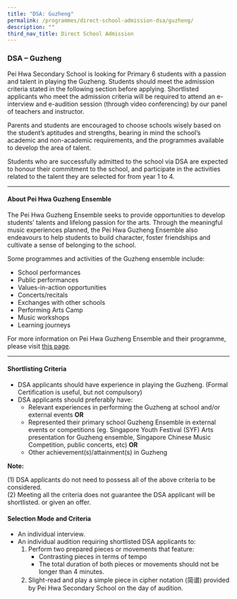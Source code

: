 ```yaml
---
title: "DSA: Guzheng"
permalink: /programmes/direct-school-admission-dsa/guzheng/
description: ""
third_nav_title: Direct School Admission
---
```

<h3>DSA &ndash; Guzheng</h3>
<p>Pei Hwa Secondary School is looking for Primary 6 students with a passion and talent in playing the Guzheng. Students should meet the admission criteria stated in the following section before applying. Shortlisted applicants who meet the admission criteria will be required to attend an e-interview and e-audition session (through video conferencing) by our panel of teachers and instructor.</p>
<p>Parents and students are encouraged to choose schools wisely based on the student&rsquo;s aptitudes and strengths, bearing in mind the school&rsquo;s academic and non-academic requirements, and the programmes available to develop the area of talent.</p>
<p>Students who are successfully admitted to the school via DSA are expected to honour their commitment to the school, and participate in the activities related to the talent they are selected for from year 1 to 4.</p>
<hr />
<h4><strong>About Pei Hwa Guzheng Ensemble</strong></h4>
<p>The Pei Hwa Guzheng Ensemble seeks to provide opportunities to develop students&rsquo; talents and lifelong passion for the arts. Through the meaningful music experiences planned, the Pei Hwa Guzheng Ensemble also endeavours to help students to build character, foster friendships and cultivate a sense of belonging to the school.</p>
<p>Some programmes and activities of the Guzheng ensemble include:</p>
<ul>
<li>School performances</li>
<li>Public performances</li>
<li>Values-in-action opportunities</li>
<li>Concerts/recitals</li>
<li>Exchanges with other schools</li>
<li>Performing Arts Camp</li>
<li>Music workshops</li>
<li>Learning journeys</li>
</ul>
<p>For more information on Pei Hwa Guzheng Ensemble and their programme, please visit&nbsp;<a href="/ccas/performing-arts/guzheng/" target="_blank" rel="noopener noreferrer">this page</a>.</p>
<hr>
<h4><strong>Shortlisting Criteria</strong></h4>
<ul>
<li aria-level="1">DSA applicants should have experience in playing the Guzheng. (Formal Certification is useful, but not compulsory)</li>
<li aria-level="1">DSA applicants should preferably have:
<ul>
<li aria-level="2">Relevant experiences in performing the Guzheng at school and/or external events&nbsp;<strong>OR</strong></li>
<li aria-level="2">Represented their primary school Guzheng Ensemble in external events or competitions (eg. Singapore Youth Festival (SYF) Arts presentation&nbsp;for Guzheng ensemble, Singapore Chinese Music Competition, public concerts, etc)&nbsp;<strong>OR</strong></li>
<li aria-level="2">Other achievement(s)/attainment(s) in Guzheng</li>
</ul>
</li>
</ul>
<p><strong>Note:</strong></p>
<p>(1)&nbsp;DSA applicants do not need to possess all of the above criteria to be considered.<br>(2)&nbsp;Meeting all the criteria does not guarantee the DSA applicant will be shortlisted.&nbsp;or given an offer.</p>
<h4><strong>Selection Mode and Criteria</strong></h4>
<ul>
<li aria-level="1">An individual interview.</li>
<li aria-level="1">An individual audition requiring shortlisted DSA applicants to:
<ol>
<li aria-level="2">Perform two prepared pieces or movements that feature:
<ul>
<li aria-level="2">Contrasting pieces in terms of tempo&nbsp;</li>
<li aria-level="2">The total duration of&nbsp;both&nbsp;pieces or movements should not be longer than 4 minutes.</li>
</ul>
</li>
<li aria-level="2">Slight-read and play a simple piece in cipher notation&nbsp;(简谱) provided by Pei Hwa Secondary School on the day of audition.</li>
</ol>
</li>
</ul>